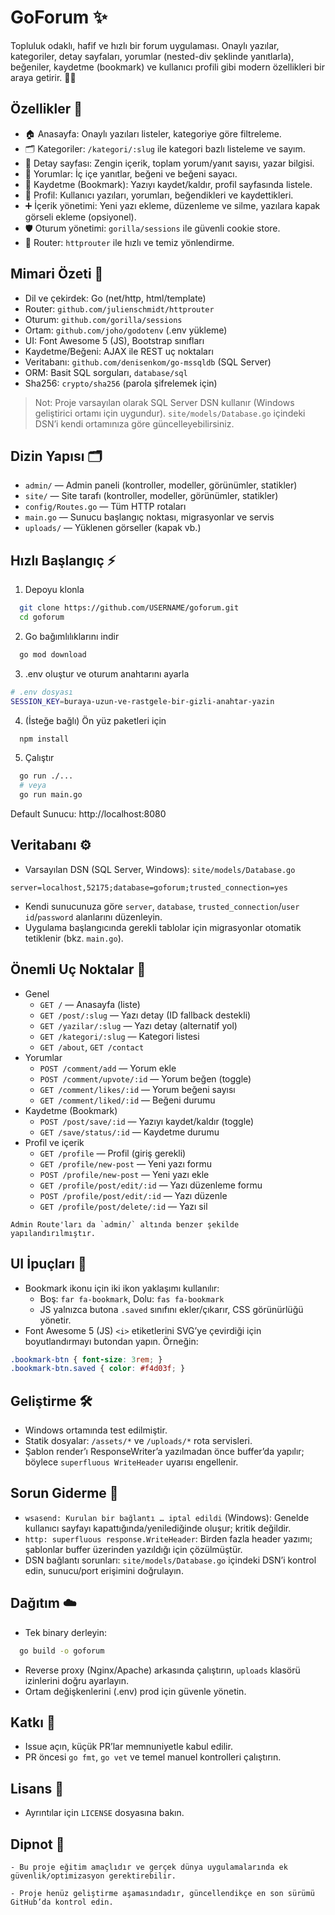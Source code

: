 # GoForum ✨

Topluluk odaklı, hafif ve hızlı bir forum uygulaması. Onaylı yazılar, kategoriler, detay sayfaları, yorumlar (nested-div şeklinde yanıtlarla), beğeniler, kaydetme (bookmark) ve kullanıcı profili gibi modern özellikleri bir araya getirir. 💬🔖

## Özellikler 🚀
- 🏠 Anasayfa: Onaylı yazıları listeler, kategoriye göre filtreleme.
- 🗂️ Kategoriler: `/kategori/:slug` ile kategori bazlı listeleme ve sayım.
- 📝 Detay sayfası: Zengin içerik, toplam yorum/yanıt sayısı, yazar bilgisi.
- 💬 Yorumlar: İç içe yanıtlar, beğeni ve beğeni sayacı.
- 🔖 Kaydetme (Bookmark): Yazıyı kaydet/kaldır, profil sayfasında listele.
- 👤 Profil: Kullanıcı yazıları, yorumları, beğendikleri ve kaydettikleri.
- ➕ İçerik yönetimi: Yeni yazı ekleme, düzenleme ve silme, yazılara kapak görseli ekleme (opsiyonel).
- 🛡️ Oturum yönetimi: `gorilla/sessions` ile güvenli cookie store.
- 🧭 Router: `httprouter` ile hızlı ve temiz yönlendirme.

## Mimari Özeti 🧩
- Dil ve çekirdek: Go (net/http, html/template)
- Router: `github.com/julienschmidt/httprouter`
- Oturum: `github.com/gorilla/sessions`
- Ortam: `github.com/joho/godotenv` (.env yükleme)
- UI: Font Awesome 5 (JS), Bootstrap sınıfları
- Kaydetme/Beğeni: AJAX ile REST uç noktaları
- Veritabanı: `github.com/denisenkom/go-mssqldb` (SQL Server)
- ORM: Basit SQL sorguları, `database/sql`
- Sha256: `crypto/sha256` (parola şifrelemek için)
> Not: Proje varsayılan olarak SQL Server DSN kullanır (Windows geliştirici ortamı için uygundur). `site/models/Database.go` içindeki DSN’i kendi ortamınıza göre güncelleyebilirsiniz.

## Dizin Yapısı 🗂️
- `admin/` — Admin paneli (kontroller, modeller, görünümler, statikler)
- `site/` — Site tarafı (kontroller, modeller, görünümler, statikler)
- `config/Routes.go` — Tüm HTTP rotaları
- `main.go` — Sunucu başlangıç noktası, migrasyonlar ve servis
- `uploads/` — Yüklenen görseller (kapak vb.)

## Hızlı Başlangıç ⚡
1) Depoyu klonla
```bash
  git clone https://github.com/USERNAME/goforum.git
  cd goforum
```

2) Go bağımlılıklarını indir
```bash
  go mod download
```

3) .env oluştur ve oturum anahtarını ayarla
```bash
# .env dosyası
SESSION_KEY=buraya-uzun-ve-rastgele-bir-gizli-anahtar-yazin
```

4) (İsteğe bağlı) Ön yüz paketleri için
```bash
  npm install
```

5) Çalıştır
```bash
  go run ./...
  # veya
  go run main.go
```
Default Sunucu: http://localhost:8080

## Veritabanı ⚙️
- Varsayılan DSN (SQL Server, Windows): `site/models/Database.go`
```
server=localhost,52175;database=goforum;trusted_connection=yes
```
- Kendi sunucunuza göre `server`, `database`, `trusted_connection`/`user id`/`password` alanlarını düzenleyin.
- Uygulama başlangıcında gerekli tablolar için migrasyonlar otomatik tetiklenir (bkz. `main.go`).

## Önemli Uç Noktalar 🔗
- Genel
  - `GET /` — Anasayfa (liste)
  - `GET /post/:slug` — Yazı detay (ID fallback destekli)
  - `GET /yazilar/:slug` — Yazı detay (alternatif yol)
  - `GET /kategori/:slug` — Kategori listesi
  - `GET /about`, `GET /contact`
- Yorumlar
  - `POST /comment/add` — Yorum ekle
  - `POST /comment/upvote/:id` — Yorum beğen (toggle)
  - `GET /comment/likes/:id` — Yorum beğeni sayısı
  - `GET /comment/liked/:id` — Beğeni durumu
- Kaydetme (Bookmark)
  - `POST /post/save/:id` — Yazıyı kaydet/kaldır (toggle)
  - `GET /save/status/:id` — Kaydetme durumu
- Profil ve içerik
  - `GET /profile` — Profil (giriş gerekli)
  - `GET /profile/new-post` — Yeni yazı formu
  - `POST /profile/new-post` — Yeni yazı ekle
  - `GET /profile/post/edit/:id` — Yazı düzenleme formu
  - `POST /profile/post/edit/:id` — Yazı düzenle
  - `GET /profile/post/delete/:id` — Yazı sil

```
Admin Route'ları da `admin/` altında benzer şekilde yapılandırılmıştır.
```

## UI İpuçları 🎨
- Bookmark ikonu için iki ikon yaklaşımı kullanılır:
  - Boş: `far fa-bookmark`, Dolu: `fas fa-bookmark`
  - JS yalnızca butona `.saved` sınıfını ekler/çıkarır, CSS görünürlüğü yönetir.
- Font Awesome 5 (JS) `<i>` etiketlerini SVG’ye çevirdiği için boyutlandırmayı butondan yapın. Örneğin:
```css
.bookmark-btn { font-size: 3rem; }
.bookmark-btn.saved { color: #f4d03f; }
```

## Geliştirme 🛠️
- Windows ortamında test edilmiştir.
- Statik dosyalar: `/assets/*` ve `/uploads/*` rota servisleri.
- Şablon render’ı ResponseWriter’a yazılmadan önce buffer’da yapılır; böylece `superfluous WriteHeader` uyarısı engellenir.

## Sorun Giderme 🧯
- `wsasend: Kurulan bir bağlantı … iptal edildi` (Windows): Genelde kullanıcı sayfayı kapattığında/yenilediğinde oluşur; kritik değildir.
- `http: superfluous response.WriteHeader`: Birden fazla header yazımı; şablonlar buffer üzerinden yazıldığı için çözülmüştür.
- DSN bağlantı sorunları: `site/models/Database.go` içindeki DSN’i kontrol edin, sunucu/port erişimini doğrulayın.

## Dağıtım ☁️
- Tek binary derleyin:
```bash
  go build -o goforum
```
- Reverse proxy (Nginx/Apache) arkasında çalıştırın, `uploads` klasörü izinlerini doğru ayarlayın.
- Ortam değişkenlerini (.env) prod için güvenle yönetin.

## Katkı 🤝
- Issue açın, küçük PR’lar memnuniyetle kabul edilir.
- PR öncesi `go fmt`, `go vet` ve temel manuel kontrolleri çalıştırın.

## Lisans 📄
- Ayrıntılar için `LICENSE` dosyasına bakın.

## Dipnot 📝

```
- Bu proje eğitim amaçlıdır ve gerçek dünya uygulamalarında ek güvenlik/optimizasyon gerektirebilir.

- Proje henüz geliştirme aşamasındadır, güncellendikçe en son sürümü GitHub’da kontrol edin.
```